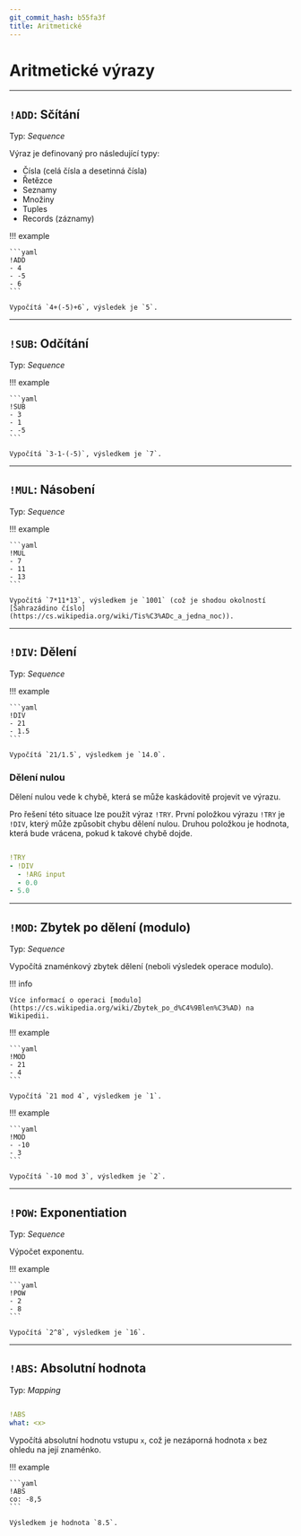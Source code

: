 ```yaml
---
git_commit_hash: b55fa3f
title: Aritmetické
---
```


# Aritmetické výrazy


---

## `!ADD`: Sčítání 

Typ: _Sequence_


Výraz je definovaný pro následující typy:

 * Čísla (celá čísla a desetinná čísla)
 * Řetězce
 * Seznamy
 * Množiny
 * Tuples
 * Records (záznamy)


!!! example

	```yaml
	!ADD
	- 4
	- -5
	- 6
	```
	
	Vypočítá `4+(-5)+6`, výsledek je `5`.

---

## `!SUB`: Odčítání

Typ: _Sequence_

!!! example

	```yaml
	!SUB
	- 3
	- 1
	- -5
	```
	
	Vypočítá `3-1-(-5)`, výsledkem je `7`.

---


## `!MUL`: Násobení 

Typ: _Sequence_

!!! example

    ```yaml
    !MUL
    - 7
    - 11
    - 13
    ```
	
	Vypočítá `7*11*13`, výsledkem je `1001` (což je shodou okolností [Šahrazádino číslo](https://cs.wikipedia.org/wiki/Tis%C3%ADc_a_jedna_noc)).

---

## `!DIV`: Dělení

Typ: _Sequence_

!!! example

	```yaml
	!DIV
	- 21
	- 1.5
	```
	
	Vypočítá `21/1.5`, výsledkem je `14.0`.
	

### Dělení nulou

Dělení nulou vede k chybě, která se může kaskádovitě projevit ve výrazu.

Pro řešení této situace lze použít výraz `!TRY`.
První položkou výrazu `!TRY` je `!DIV`, který může způsobit chybu dělení nulou.
Druhou položkou je hodnota, která bude vrácena, pokud k takové chybě dojde.
```yaml

!TRY
- !DIV
  - !ARG input
  - 0.0
- 5.0
```

---

## `!MOD`: Zbytek po dělení (modulo)

Typ: _Sequence_

Vypočítá znaménkový zbytek dělení (neboli výsledek operace modulo).

!!! info

	Více informací o operaci [modulo](https://cs.wikipedia.org/wiki/Zbytek_po_d%C4%9Blen%C3%AD) na Wikipedii.

!!! example

	```yaml
	!MOD
	- 21
	- 4
	```

	Vypočítá `21 mod 4`, výsledkem je `1`.

!!! example

	```yaml
	!MOD
	- -10
	- 3
	```

	Vypočítá `-10 mod 3`, výsledkem je `2`.

---

## `!POW`: Exponentiation 

Typ: _Sequence_

Výpočet exponentu.

!!! example

	```yaml
	!POW
	- 2
	- 8
	```
	
	Vypočítá `2^8`, výsledkem je `16`.

---

## `!ABS`: Absolutní hodnota

Typ: _Mapping_

```yaml

!ABS
what: <x>
```

Vypočítá absolutní hodnotu vstupu `x`, což je nezáporná hodnota `x` bez ohledu na její znaménko.

!!! example

	```yaml
	!ABS
	co: -8,5
	```
	
	Výsledkem je hodnota `8.5`.


